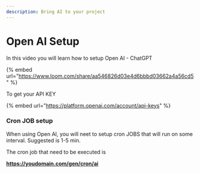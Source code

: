 ```yaml
---
description: Bring AI to your project
---
```


# Open AI Setup

In this video you will learn how to setup Open AI - ChatGPT

{% embed url="https://www.loom.com/share/aa546826d03e4d6bbbd03662a4a56cd5" %}

To get your API KEY

{% embed url="https://platform.openai.com/account/api-keys" %}

### Cron JOB setup

When using Open AI, you will neet to setup cron JOBS that will run on some interval. Suggested is 1-5 min.&#x20;

The cron job that need to be executed is



**https://youdomain.com/gen/cron/ai**
